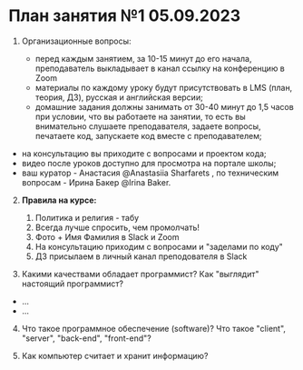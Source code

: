 # План занятия №1 05.09.2023

1. Организационные вопросы:

   - перед каждым занятием, за 10-15 минут до его начала, преподаватель выкладывает в канал ссылку на конференцию в Zoom
   - материалы по каждому уроку будут присутствовать в LMS (план, теория, ДЗ), русская и английская версии;
   - домашние задания должны занимать от 30-40 минут до 1,5 часов при условии, что вы работаете на занятии,
   то есть вы внимательно слушаете преподавателя, задаете вопросы, печатаете код, запускаете код вместе с преподавателем;
  - на консультацию вы приходите с вопросами и проектом кода;
  - видео после уроков доступно для просмотра на портале школы;
  - ваш куратор - Анастасия @Anastasiia Sharfarets , по техническим вопросам - Ирина Бакер @Irina Baker.

2. **Правила на курсе:**
   1. Политика и религия - табу
   2. Всегда лучше спросить, чем промолчать!
   3. Фото + Имя Фамилия в Slack и Zoom
   4. На консультацию приходим с вопросами и "заделами по коду"
   5. ДЗ присылаем в личный канал преподователя в Slack

3. Какими качествами обладает программист?
   Как "выглядит" настоящий программист?
- ...
- ...

4. Что такое программное обеспечение (software)? 
Что такое "client", "server", "back-end", "front-end"?

5. Как компьютер считает и хранит информацию?

